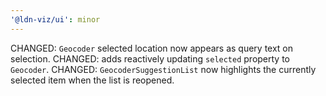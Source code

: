 ```yaml
---
'@ldn-viz/ui': minor
---
```


CHANGED: `Geocoder` selected location now appears as query text on selection.
CHANGED: adds reactively updating `selected` property to `Geocoder`. 
CHANGED: `GeocoderSuggestionList` now highlights the currently selected item when the list is reopened.
